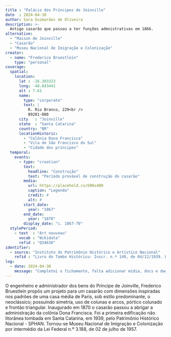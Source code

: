 ```yaml
---
title : "Palácio dos Príncipes de Joinville"
date  : 2024-04-30
author: Sara Guimarães de Oliveira
description: >-
  Antigo casarão que passou a ter funções admnistrativas em 1866.
alternative:
  - "Maison de Joinville"
  - "Casarão"
  - "Museu Nacional de Imigração e Colonização"
creator:
  - name: "Frederico Bruestlein"
    type: "personal"
coverage:
  spatial:
    location:
      lat : -26.303323 
      long: -48.843441
      alt : 7.61
      name:
        type: "corporate"
        text: |
          R. Rio Branco, 229<br />
          89201-080
      city   : "Joinville"
      state  : "Santa Catarina"
      country: "BR"
      locationHistoric:
        - "Colônia Dona Francisca"
        - "Vila de São Francisco do Sul"
        - "Cidade dos príncipes"
  temporal:
    events:
      - type: "creation"
        text:
          headline: "Construção"
          text: "Período provável de construção do casarão"
        media:
          url: https://placehold.co/600x400
          caption: "Legenda"
          credit: #
          alt: #
        start_date:
          year: "1867"
        end_date:
          year: "1870"
        display_date: "c. 1867-70"
  stylePeriod:
    - text  : "Art nouveau"
      vocab : "Wikidata"
      refid : "Q34636"
identifier:
  - source: "Instituto do Patrimônio Histórico e Artístico Nacional"
    refid : "Livro do Tombo Histórico: Inscr. n.º 149, de 04/12/1939. Livro do Tombo Belas Artes: Inscr. n.º 290, de 04/12/1939"
log:
  - date: 2024-04-30
    message: "Completei o fichamento, falta adicionar mídia, docs e dwg"
---
```


O engenheiro e administrador dos bens do Príncipe de Joinville,
Frederico Bruestlein propôs um projeto para um casarão com dimensões
inspiradas nos padrões de uma casa média de Paris, sob estilo
predominante, o neoclássico; possuindo simetria, uso de colunas e arcos,
pórtico colunado e frontão triangular. Inaugurado em 1870 o casarão
passou a abrigar a administração da colônia Dona Francisca. Foi a
primeira edificação não litorânea tombada em Santa Catarina, em 1939,
pelo Patrimônio Histórico Nacional - SPHAN. Tornou-se Museu Nacional de
Imigração e Colonização por intermédio da Lei Federal n.º 3.188, de 02
de julho de 1957.

